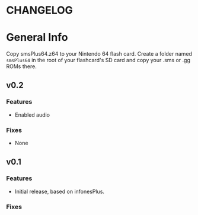 # CHANGELOG

# General Info

Copy smsPlus64.z64 to your Nintendo 64 flash card. Create a folder named `smsPlus64` in the root of your flashcard's SD card and copy your .sms or .gg ROMs there. 

## v0.2

### Features
- Enabled audio

### Fixes
- None


## v0.1

### Features
- Initial release, based on infonesPlus.

### Fixes


